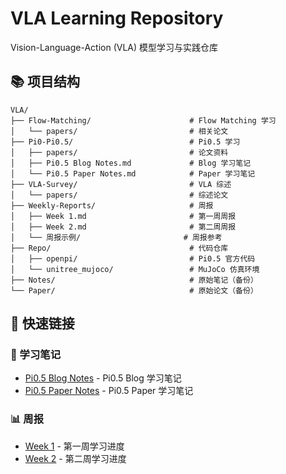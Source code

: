 # VLA Learning Repository

Vision-Language-Action (VLA) 模型学习与实践仓库

## 📚 项目结构

```text
VLA/
├── Flow-Matching/                      # Flow Matching 学习
│   └── papers/                         # 相关论文
├── Pi0-Pi0.5/                          # Pi0.5 学习
│   ├── papers/                         # 论文资料
│   ├── Pi0.5 Blog Notes.md             # Blog 学习笔记
│   └── Pi0.5 Paper Notes.md            # Paper 学习笔记
├── VLA-Survey/                         # VLA 综述
│   └── papers/                         # 综述论文
├── Weekly-Reports/                     # 周报
│   ├── Week 1.md                       # 第一周周报
│   ├── Week 2.md                       # 第二周周报
│   └── 周报示例/                       # 周报参考
├── Repo/                               # 代码仓库
│   ├── openpi/                         # Pi0.5 官方代码
│   └── unitree_mujoco/                 # MuJoCo 仿真环境
├── Notes/                              # 原始笔记（备份）
└── Paper/                              # 原始论文（备份）
```

## 📖 快速链接

### 📝 学习笔记

- [Pi0.5 Blog Notes](Pi0-Pi0.5/Pi0.5%20Blog%20Notes.md) - Pi0.5 Blog 学习笔记
- [Pi0.5 Paper Notes](Pi0-Pi0.5/Pi0.5%20Paper%20Notes.md) - Pi0.5 Paper 学习笔记

### 📊 周报

- [Week 1](Weekly-Reports/Week%201.md) - 第一周学习进度
- [Week 2](Weekly-Reports/Week%202.md) - 第二周学习进度
